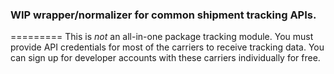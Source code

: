 ### WIP wrapper/normalizer for common shipment tracking APIs.
=========
This is _not_ an all-in-one package tracking module. You must provide API credentials for most of the carriers to receive tracking data. You can sign up for developer accounts with these carriers individually for free.

